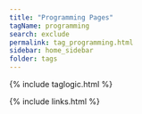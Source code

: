 ```yaml
---
title: "Programming Pages"
tagName: programming
search: exclude
permalink: tag_programming.html
sidebar: home_sidebar
folder: tags
---
```

{% include taglogic.html %}

{% include links.html %}
